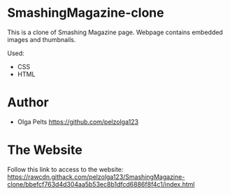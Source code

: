 # SmashingMagazine-clone

This is a clone of Smashing Magazine page. Webpage contains embedded images and thumbnails.

Used:
* CSS
* HTML

# Author
* Olga Pelts https://github.com/pelzolga123

# The Website

Follow this link to access to the website: https://rawcdn.githack.com/pelzolga123/SmashingMagazine-clone/bbefcf763d4d304aa5b53ec8b1dfcd6886f8f4c1/index.html
